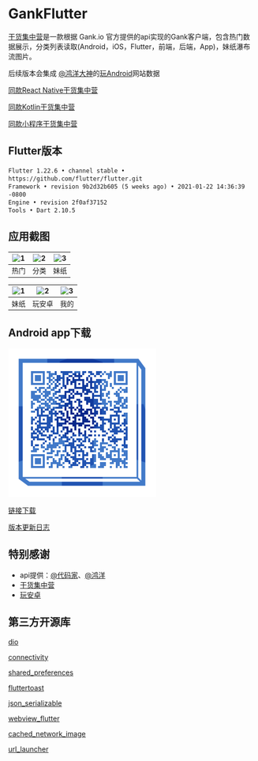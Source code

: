 # GankFlutter

[干货集中营](https://gank.io)是一款根据 Gank.io 官方提供的api实现的Gank客户端，包含热门数据展示，分类列表读取(Android，iOS，Flutter，前端，后端，App)，妹纸瀑布流图片。

后续版本会集成 [@鸿洋大神](https://github.com/hongyangAndroid)的[玩Android](https://www.wanandroid.com/)网站数据

[同款React Native干货集中营](https://github.com/fujianlian/GankRN)

[同款Kotlin干货集中营](https://github.com/fujianlian/GankKotlin)

[同款小程序干货集中营](https://github.com/fujianlian/GankMini)

## Flutter版本

~~~
Flutter 1.22.6 • channel stable • https://github.com/flutter/flutter.git
Framework • revision 9b2d32b605 (5 weeks ago) • 2021-01-22 14:36:39 -0800
Engine • revision 2f0af37152
Tools • Dart 2.10.5
~~~

## 应用截图

![1](https://p9-juejin.byteimg.com/tos-cn-i-k3u1fbpfcp/340cf636a2684d0a8ef5a79310b2b9b2~tplv-k3u1fbpfcp-watermark.image) | ![2](https://p9-juejin.byteimg.com/tos-cn-i-k3u1fbpfcp/4482edb3ea0343d480820ebb59a200f2~tplv-k3u1fbpfcp-watermark.image) | ![3](https://p6-juejin.byteimg.com/tos-cn-i-k3u1fbpfcp/33511e8055b5472381c7e219ae1f35d4~tplv-k3u1fbpfcp-watermark.image) |
| :--: | :--: | :--: |
| 热门 | 分类 | 妹纸 |

![1](https://p3-juejin.byteimg.com/tos-cn-i-k3u1fbpfcp/a45195c2ede949aeb9813c263630fd73~tplv-k3u1fbpfcp-watermark.image) | ![2](https://p9-juejin.byteimg.com/tos-cn-i-k3u1fbpfcp/dd9ec3c991074eefaaf0536e780b6502~tplv-k3u1fbpfcp-watermark.image) | ![3](https://p6-juejin.byteimg.com/tos-cn-i-k3u1fbpfcp/bc5facf93c214647be643ebf8d29035d~tplv-k3u1fbpfcp-watermark.image) |
| :--: | :--: | :--: |
| 妹纸 | 玩安卓 | 我的 |

## Android app下载

![1](./images/qr.png)

[链接下载](https://raw.githubusercontent.com/fujianlian/apk/master/gankflutter.apk) 

[版本更新日志](./VERSION.md) 

## 特别感谢

* api提供：[@代码家](https://github.com/daimajia)、[@鸿洋](https://github.com/hongyangAndroid)
* [干货集中营](https://gank.io)
* [玩安卓](https://www.wanandroid.com)

## 第三方开源库

[dio](https://github.com/flutterchina/dio)

[connectivity](https://github.com/flutter/plugins)

[shared_preferences](https://github.com/flutter/plugins)

[fluttertoast](https://github.com/PonnamKarthik/FlutterToast)

[json_serializable](https://github.com/dart-lang/json_serializable)

[webview_flutter](https://pub.dartlang.org/packages/webview_flutter)

[cached_network_image](https://github.com/renefloor/flutter_cached_network_image)

[url_launcher](https://github.com/flutter/plugins/tree/master/packages/url_launcher)
